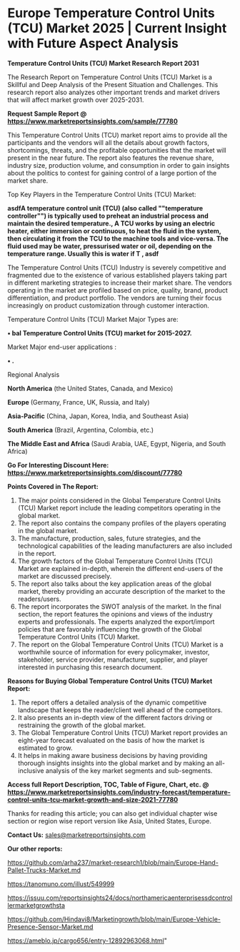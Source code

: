 # Europe Temperature Control Units (TCU) Market 2025 | Current Insight with Future Aspect Analysis

<strong>Temperature Control Units (TCU) Market Research Report 2031</strong>

The Research Report on Temperature Control Units (TCU) Market is a Skillful and Deep Analysis of the Present Situation and Challenges. This research report also analyzes other important trends and market drivers that will affect market growth over 2025-2031.

<strong>Request Sample Report @ <a href=https://www.marketreportsinsights.com/sample/77780>https://www.marketreportsinsights.com/sample/77780</a></strong>

This Temperature Control Units (TCU) market report aims to provide all the participants and the vendors will all the details about growth factors, shortcomings, threats, and the profitable opportunities that the market will present in the near future. The report also features the revenue share, industry size, production volume, and consumption in order to gain insights about the politics to contest for gaining control of a large portion of the market share.

Top Key Players in the Temperature Control Units (TCU) Market:

<strong>asdfA temperature control unit (TCU) (also called ""temperature controller"") is typically used to preheat an industrial process and maintain the desired temperature., A TCU works by using an electric heater, either immersion or continuous, to heat the fluid in the system, then circulating it from the TCU to the machine tools and vice-versa. The fluid used may be water, pressurised water or oil, depending on the temperature range. Usually this is water if T , asdf</strong>

The Temperature Control Units (TCU) Industry is severely competitive and fragmented due to the existence of various established players taking part in different marketing strategies to increase their market share. The vendors operating in the market are profiled based on price, quality, brand, product differentiation, and product portfolio. The vendors are turning their focus increasingly on product customization through customer interaction.

Temperature Control Units (TCU) Market Major Types are:

<strong>• bal Temperature Control Units (TCU) market for 2015-2027.</strong>

Market Major end-user applications :

<strong>• .</strong>

Regional Analysis

</u><strong><b>North America</b></strong> (the United States, Canada, and Mexico)

<strong><b>Europe </b></strong>(Germany, France, UK, Russia, and Italy)

<strong><b>Asia-Pacific</b></strong> (China, Japan, Korea, India, and Southeast Asia)

<strong><b>South America</b></strong> (Brazil, Argentina, Colombia, etc.)

<strong><b>The Middle East and Africa</b></strong> (Saudi Arabia, UAE, Egypt, Nigeria, and South Africa)

<strong>Go For Interesting Discount Here: <a href=https://www.marketreportsinsights.com/discount/77780>https://www.marketreportsinsights.com/discount/77780</a></strong>

<strong>Points Covered in The Report:</strong>
<ol>
  <li>The major points considered in the Global Temperature Control Units (TCU) Market report include the leading competitors operating in the global market.</li>
  <li>The report also contains the company profiles of the players operating in the global market.</li>
  <li>The manufacture, production, sales, future strategies, and the technological capabilities of the leading manufacturers are also included in the report.</li>
  <li>The growth factors of the Global Temperature Control Units (TCU) Market are explained in-depth, wherein the different end-users of the market are discussed precisely.</li>
  <li>The report also talks about the key application areas of the global market, thereby providing an accurate description of the market to the readers/users.</li>
  <li>The report incorporates the SWOT analysis of the market. In the final section, the report features the opinions and views of the industry experts and professionals. The experts analyzed the export/import policies that are favorably influencing the growth of the Global Temperature Control Units (TCU) Market.</li>
  <li>The report on the Global Temperature Control Units (TCU) Market is a worthwhile source of information for every policymaker, investor, stakeholder, service provider, manufacturer, supplier, and player interested in purchasing this research document.</li>
</ol>
<strong>Reasons for Buying Global Temperature Control Units (TCU) Market Report:</strong>

<ol>
  <li>The report offers a detailed analysis of the dynamic competitive landscape that keeps the reader/client well ahead of the competitors.</li>
  <li>It also presents an in-depth view of the different factors driving or restraining the growth of the global market.</li>
  <li>The Global Temperature Control Units (TCU) Market report provides an eight-year forecast evaluated on the basis of how the market is estimated to grow.</li>
  <li>It helps in making aware business decisions by having providing thorough insights insights into the global market and by making an all-inclusive analysis of the key market segments and sub-segments.</li>
</ol>
<strong>Access full Report Description, TOC, Table of Figure, Chart, etc. @ <a href=https://www.marketreportsinsights.com/industry-forecast/temperature-control-units-tcu-market-growth-and-size-2021-77780>https://www.marketreportsinsights.com/industry-forecast/temperature-control-units-tcu-market-growth-and-size-2021-77780</a></strong>


Thanks for reading this article; you can also get individual chapter wise section or region wise report version like Asia, United States, Europe.

<strong>Contact Us:</strong>
sales@marketreportsinsights.com

<strong>Our other reports:</strong>

<a href=https://github.com/arha237/market-research1/blob/main/Europe-Hand-Pallet-Trucks-Market.md>https://github.com/arha237/market-research1/blob/main/Europe-Hand-Pallet-Trucks-Market.md</a>

<a href=https://tanomuno.com/illust/549999>https://tanomuno.com/illust/549999</a>

<a href=https://issuu.com/reportsinsights24/docs/northamericaenterprisessdcontrollermarketgrowthsta>https://issuu.com/reportsinsights24/docs/northamericaenterprisessdcontrollermarketgrowthsta</a>

<a href=https://github.com/Hindavi8/Marketingrowth/blob/main/Europe-Vehicle-Presence-Sensor-Market.md>https://github.com/Hindavi8/Marketingrowth/blob/main/Europe-Vehicle-Presence-Sensor-Market.md</a>

<a href=https://ameblo.jp/cargo656/entry-12892963068.html>https://ameblo.jp/cargo656/entry-12892963068.html</a>"
